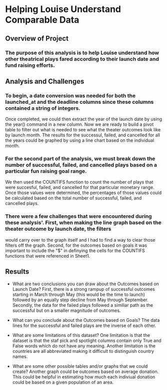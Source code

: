 # Helping Louise Understand Comparable Data

## Overview of Project

### The purpose of this analysis is to help Louise understand how other theatrical plays fared according to their launch date and fund raising efforts.

## Analysis and Challenges

### To begin, a date conversion was needed for both the launched_at and the deadline columns since these columns contained a string of integers. 
Once completed, we could then extract the year of the launch date by using the year() command in a new column. Now we are ready to build a pivot table to filter out
what is needed to see what the theater outcomes look like by launch month. The results for the successul, failed, and cancelled for all the years could be graphed by using a line chart based on the individual month.

### For the second part of the analysis, we must break down the number of successful, failed, and cancelled plays based on a particular fun raising goal range. 
We then used the COUNTIFS function to count the number of plays that were succesful, failed, and cancelled for that particular monetary range. Once those values were 
determined, the percentages of those values could be calculated based on the total number of successful, failed, and cancelled plays. 

### There were a few challenges that were encountered during these analysis'. First, when making the line graph based on the theater outcome by launch date, the filters 
would carry over to the graph itself and I had to find a way to clear those filters off the graph. Second, for the outcomes based on goals it was important to include the "$" in definying the cells for the COUNTIFS functions that were referenced in Sheet1. 

## Results

- What are two conclusions you can draw about the Outcomes based on Launch Date? First, there is a strong rampup of successful outcomes starting in March through May
(this would be the time to launch) followed by an equally step decline from May through September. Secondly, the data for the failed plays followed a similiar path
as the successful but on a smaller magnitude of outcomes.

- What can you conclude about the Outcomes based on Goals? The data lines for the successful and failed plays are the inverse of each other. 

- What are some limitations of this dataset? One limitation is that the dataset is that the staf pick and spotlight columns contain only True and False words which do
not have any meaning. Another limitation is the countries are all abbreviated making it difficult to distinguish country names.

- What are some other possible tables and/or graphs that we could create? Another graph could be outcomes based on average donation. This could be helpful in estimating 
how much each indiviual donation could be based on a given population of an area.
